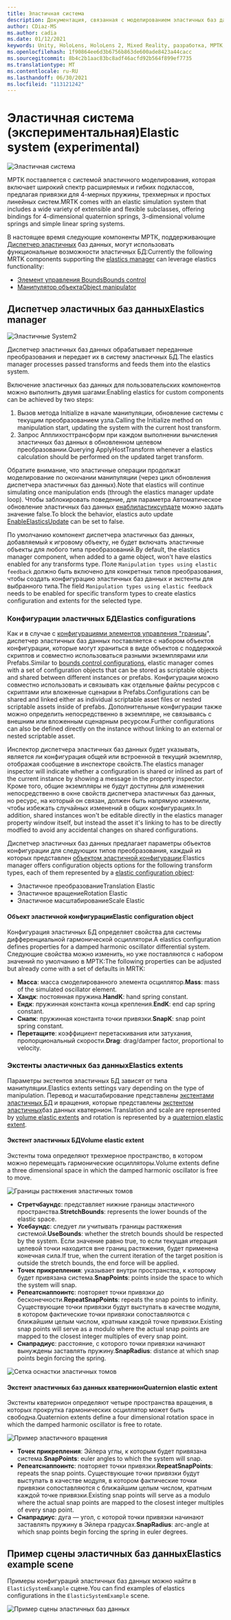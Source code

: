 ```yaml
---
title: Эластичная система
description: Документация, связанная с моделированием эластичных баз данных в МРТК
author: CDiaz-MS
ms.author: cadia
ms.date: 01/12/2021
keywords: Unity, HoloLens, HoloLens 2, Mixed Reality, разработка, МРТК, Еластикссистем,
ms.openlocfilehash: 1f90864ee6d3b6756b863de600ade8423a44cacc
ms.sourcegitcommit: 8b4c2b1aac83bc8adf46acfd92b564f899ef7735
ms.translationtype: MT
ms.contentlocale: ru-RU
ms.lasthandoff: 06/30/2021
ms.locfileid: "113121242"
---
```

# <a name="elastic-system-experimental"></a><span data-ttu-id="c03ea-104">Эластичная система (экспериментальная)</span><span class="sxs-lookup"><span data-stu-id="c03ea-104">Elastic system (experimental)</span></span>

![Эластичная система](../images/elastics/Elastics_Main1.gif)

<span data-ttu-id="c03ea-106">МРТК поставляется с системой эластичного моделирования, которая включает широкий спектр расширяемых и гибких подклассов, предлагая привязки для 4-мерных пружины, трехмерных и простых линейных систем.</span><span class="sxs-lookup"><span data-stu-id="c03ea-106">MRTK comes with an elastic simulation system that includes a wide variety of extensible and flexible subclasses, offering bindings for 4-dimensional quaternion springs, 3-dimensional volume springs and simple linear spring systems.</span></span>

<span data-ttu-id="c03ea-107">В настоящее время следующие компоненты МРТК, поддерживающие [Диспетчер эластичных](xref:Microsoft.MixedReality.Toolkit.Experimental.Physics.ElasticsManager) баз данных, могут использовать функциональные возможности эластичных БД:</span><span class="sxs-lookup"><span data-stu-id="c03ea-107">Currently the following MRTK components supporting the [elastics manager](xref:Microsoft.MixedReality.Toolkit.Experimental.Physics.ElasticsManager) can leverage elastics functionality:</span></span>

- [<span data-ttu-id="c03ea-108">Элемент управления Bounds</span><span class="sxs-lookup"><span data-stu-id="c03ea-108">Bounds control</span></span>](../ux-building-blocks/bounds-control.md)
- [<span data-ttu-id="c03ea-109">Манипулятор объекта</span><span class="sxs-lookup"><span data-stu-id="c03ea-109">Object manipulator</span></span>](../ux-building-blocks/object-manipulator.md)

## <a name="elastics-manager"></a><span data-ttu-id="c03ea-110">Диспетчер эластичных баз данных</span><span class="sxs-lookup"><span data-stu-id="c03ea-110">Elastics manager</span></span>

![Эластичные System2](../images/elastics/Elastics_Main.gif)

<span data-ttu-id="c03ea-112">Диспетчер эластичных баз данных обрабатывает переданные преобразования и передает их в систему эластичных БД.</span><span class="sxs-lookup"><span data-stu-id="c03ea-112">The elastics manager processes passed transforms and feeds them into the elastics system.</span></span>

<span data-ttu-id="c03ea-113">Включение эластичных баз данных для пользовательских компонентов можно выполнить двумя шагами:</span><span class="sxs-lookup"><span data-stu-id="c03ea-113">Enabling elastics for custom components can be achieved by two steps:</span></span>

1. <span data-ttu-id="c03ea-114">Вызов метода Initialize в начале манипуляции, обновление системы с текущим преобразованием узла.</span><span class="sxs-lookup"><span data-stu-id="c03ea-114">Calling the Initialize method on manipulation start, updating the system with the current host transform.</span></span>
1. <span data-ttu-id="c03ea-115">Запрос Апплихосттрансформ при каждом выполнении вычисления эластичных баз данных в обновленном целевом преобразовании.</span><span class="sxs-lookup"><span data-stu-id="c03ea-115">Querying ApplyHostTransform whenever a elastics calculation should be performed on the updated target transform.</span></span>

<span data-ttu-id="c03ea-116">Обратите внимание, что эластичные операции продолжат моделирование по окончании манипуляции (через цикл обновления диспетчера эластичных баз данных).</span><span class="sxs-lookup"><span data-stu-id="c03ea-116">Note that elastics will continue simulating once manipulation ends (through the elastics manager update loop).</span></span> <span data-ttu-id="c03ea-117">Чтобы заблокировать поведение, для параметра Автоматическое обновление эластичных баз данных [енаблиластиксупдате](xref:Microsoft.MixedReality.Toolkit.Experimental.Physics.ElasticsManager.EnableElasticsUpdate) можно задать значение false.</span><span class="sxs-lookup"><span data-stu-id="c03ea-117">To block the behavior, elastics auto update [EnableElasticsUpdate](xref:Microsoft.MixedReality.Toolkit.Experimental.Physics.ElasticsManager.EnableElasticsUpdate) can be set to false.</span></span>

<span data-ttu-id="c03ea-118">По умолчанию компонент диспетчера эластичных баз данных, добавляемый к игровому объекту, не будет включать эластичные объекты для любого типа преобразований.</span><span class="sxs-lookup"><span data-stu-id="c03ea-118">By default, the elastics manager component, when added to a game object, won't have elastics enabled for any transforms type.</span></span>
<span data-ttu-id="c03ea-119">Поле `Manipulation types using elastic feedback` должно быть включено для конкретных типов преобразования, чтобы создать конфигурацию эластичных баз данных и экстенты для выбранного типа.</span><span class="sxs-lookup"><span data-stu-id="c03ea-119">The field `Manipulation types using elastic feedback` needs to be enabled for specific transform types to create elastics configuration and extents for the selected type.</span></span>

### <a name="elastics-configurations"></a><span data-ttu-id="c03ea-120">Конфигурации эластичных БД</span><span class="sxs-lookup"><span data-stu-id="c03ea-120">Elastics configurations</span></span>

<span data-ttu-id="c03ea-121">Как и в случае с [конфигурациями элементов управления "границы](../ux-building-blocks/bounds-control.md#configuration-objects)", диспетчер эластичных баз данных поставляется с набором объектов конфигурации, которые могут храниться в виде объектов с поддержкой скриптов и совместно использоваться разными экземплярами или Prefabs.</span><span class="sxs-lookup"><span data-stu-id="c03ea-121">Similar to [bounds control configurations](../ux-building-blocks/bounds-control.md#configuration-objects), elastic manager comes with a set of configuration objects that can be stored as scriptable objects and shared between different instances or prefabs.</span></span> <span data-ttu-id="c03ea-122">Конфигурации можно совместно использовать и связывать как отдельные файлы ресурсов с скриптами или вложенные сценарии в Prefabs.</span><span class="sxs-lookup"><span data-stu-id="c03ea-122">Configurations can be shared and linked either as individual scriptable asset files or nested scriptable assets inside of prefabs.</span></span> <span data-ttu-id="c03ea-123">Дополнительные конфигурации также можно определить непосредственно в экземпляре, не связываясь с внешним или вложенным сценарным ресурсом.</span><span class="sxs-lookup"><span data-stu-id="c03ea-123">Further configurations can also be defined directly on the instance without linking to an external or nested scriptable asset.</span></span>

<span data-ttu-id="c03ea-124">Инспектор диспетчера эластичных баз данных будет указывать, является ли конфигурация общей или встроенной в текущий экземпляр, отображая сообщение в инспекторе свойств.</span><span class="sxs-lookup"><span data-stu-id="c03ea-124">The elastics manager inspector will indicate whether a configuration is shared or inlined as part of the current instance by showing a message in the property inspector.</span></span> <span data-ttu-id="c03ea-125">Кроме того, общие экземпляры не будут доступны для изменения непосредственно в окне свойств диспетчера эластичных баз данных, но ресурс, на который он связан, должен быть напрямую изменили, чтобы избежать случайных изменений в общих конфигурациях.</span><span class="sxs-lookup"><span data-stu-id="c03ea-125">In addition, shared instances won't be editable directly in the elastics manager property window itself, but instead the asset it's linking to has to be directly modfied to avoid any accidental changes on shared configurations.</span></span>

<span data-ttu-id="c03ea-126">Диспетчер эластичных баз данных предлагает параметры объектов конфигурации для следующих типов преобразования, каждый из которых представлен [объектом эластичной конфигурации](#elastic-configuration-object):</span><span class="sxs-lookup"><span data-stu-id="c03ea-126">Elastics manager offers configuration objects options for the following transform types, each of them represented by a [elastic configuration object](#elastic-configuration-object):</span></span>

- <span data-ttu-id="c03ea-127">Эластичное преобразование</span><span class="sxs-lookup"><span data-stu-id="c03ea-127">Translation Elastic</span></span>
- <span data-ttu-id="c03ea-128">Эластичное вращение</span><span class="sxs-lookup"><span data-stu-id="c03ea-128">Rotation Elastic</span></span>
- <span data-ttu-id="c03ea-129">Эластичное масштабирование</span><span class="sxs-lookup"><span data-stu-id="c03ea-129">Scale Elastic</span></span>

#### <a name="elastic-configuration-object"></a><span data-ttu-id="c03ea-130">Объект эластичной конфигурации</span><span class="sxs-lookup"><span data-stu-id="c03ea-130">Elastic configuration object</span></span>

<span data-ttu-id="c03ea-131">Конфигурация эластичных БД определяет свойства для системы дифференциальной гармонической осциллятори.</span><span class="sxs-lookup"><span data-stu-id="c03ea-131">A elastics configuration defines properties for a damped harmonic oscillator differential system.</span></span>
<span data-ttu-id="c03ea-132">Следующие свойства можно изменить, но уже поставляются с набором значений по умолчанию в МРТК:</span><span class="sxs-lookup"><span data-stu-id="c03ea-132">The following properties can be adjusted but already come with a set of defaults in MRTK:</span></span>

- <span data-ttu-id="c03ea-133">**Масса**: масса смоделированного элемента осциллятор.</span><span class="sxs-lookup"><span data-stu-id="c03ea-133">**Mass**: mass of the simulated oscillator element.</span></span>
- <span data-ttu-id="c03ea-134">**Хандк**: постоянная пружина.</span><span class="sxs-lookup"><span data-stu-id="c03ea-134">**HandK**: hand spring constant.</span></span>
- <span data-ttu-id="c03ea-135">**Ендк**: пружинная константа конца крепления.</span><span class="sxs-lookup"><span data-stu-id="c03ea-135">**EndK**: end cap spring constant.</span></span>
- <span data-ttu-id="c03ea-136">**Снапк**: пружинная константа точки привязки.</span><span class="sxs-lookup"><span data-stu-id="c03ea-136">**SnapK**: snap point spring constant.</span></span>
- <span data-ttu-id="c03ea-137">**Перетащите**: коэффициент перетаскивания или затухания, пропорциональный скорости.</span><span class="sxs-lookup"><span data-stu-id="c03ea-137">**Drag**: drag/damper factor, proportional to velocity.</span></span>

### <a name="elastics-extents"></a><span data-ttu-id="c03ea-138">Экстенты эластичных баз данных</span><span class="sxs-lookup"><span data-stu-id="c03ea-138">Elastics extents</span></span>

<span data-ttu-id="c03ea-139">Параметры экстентов эластичных БД зависят от типа манипуляции.</span><span class="sxs-lookup"><span data-stu-id="c03ea-139">Elastics extents settings vary depending on the type of manipulation.</span></span> <span data-ttu-id="c03ea-140">Перевод и масштабирование представлены [экстентами эластичных БД](#volume-elastic-extent) и вращения, которые представлены [экстентом эластичных](#quaternion-elastic-extent)баз данных кватернион.</span><span class="sxs-lookup"><span data-stu-id="c03ea-140">Translation and scale are represented by [volume elastic extents](#volume-elastic-extent) and rotation is represented by a [quaternion elastic extent](#quaternion-elastic-extent).</span></span>

#### <a name="volume-elastic-extent"></a><span data-ttu-id="c03ea-141">Экстент эластичных БД</span><span class="sxs-lookup"><span data-stu-id="c03ea-141">Volume elastic extent</span></span>

<span data-ttu-id="c03ea-142">Экстенты тома определяют трехмерное пространство, в котором можно перемещать гармонические осцилляторы.</span><span class="sxs-lookup"><span data-stu-id="c03ea-142">Volume extents define a three dimensional space in which the damped harmonic oscillator is free to move.</span></span>

![Границы растяжения эластичных томов](../images/elastics/Elastics_Volume_Bounds.gif)

- <span data-ttu-id="c03ea-144">**Стретчбаундс**: представляет нижние границы эластичного пространства.</span><span class="sxs-lookup"><span data-stu-id="c03ea-144">**StretchBounds**: represents the lower bounds of the elastic space.</span></span>
- <span data-ttu-id="c03ea-145">**Усебаундс**: следует ли учитывать границы растяжения системой.</span><span class="sxs-lookup"><span data-stu-id="c03ea-145">**UseBounds**: whether the stretch bounds should be respected by the system.</span></span> <span data-ttu-id="c03ea-146">Если значение равно true, то если текущая итерация целевой точки находится вне границ растяжения, будет применена конечная сила.</span><span class="sxs-lookup"><span data-stu-id="c03ea-146">If true, when the current iteration of the target position is outside the stretch bounds, the end force will be applied.</span></span>
- <span data-ttu-id="c03ea-147">**Точек прикрепления**: указывает внутри пространства, к которому будет привязана система.</span><span class="sxs-lookup"><span data-stu-id="c03ea-147">**SnapPoints**: points inside the space to which the system will snap.</span></span>
- <span data-ttu-id="c03ea-148">**Репеатснаппоинтс**: повторяет точки привязки до бесконечности.</span><span class="sxs-lookup"><span data-stu-id="c03ea-148">**RepeatSnapPoints**: repeats the snap points to infinity.</span></span> <span data-ttu-id="c03ea-149">Существующие точки привязки будут выступать в качестве модуля, в котором фактические точки привязки сопоставляются с ближайшим целым числом, кратным каждой точке привязки.</span><span class="sxs-lookup"><span data-stu-id="c03ea-149">Existing snap points will serve as a modulo where the actual snap points are mapped to the closest integer multiples of every snap point.</span></span>
- <span data-ttu-id="c03ea-150">**Снапрадиус**: расстояние, с которого точки привязки начинают вынуждены заставлять пружину.</span><span class="sxs-lookup"><span data-stu-id="c03ea-150">**SnapRadius**: distance at which snap points begin forcing the spring.</span></span>

![Сетка оснастки эластичных томов](../images/elastics/Elastics_Volume_Snap.gif)

#### <a name="quaternion-elastic-extent"></a><span data-ttu-id="c03ea-152">Экстент эластичных баз данных кватернион</span><span class="sxs-lookup"><span data-stu-id="c03ea-152">Quaternion elastic extent</span></span>

<span data-ttu-id="c03ea-153">Экстенты кватернион определяют четыре пространства вращения, в которых прокрутка гармонических осциллятор может быть свободна.</span><span class="sxs-lookup"><span data-stu-id="c03ea-153">Quaternion extents define a four dimensional rotation space in which the damped harmonic oscillator is free to rotate.</span></span>

![Пример эластичного вращения](../images/elastics/Elastics_Rotation.gif)

- <span data-ttu-id="c03ea-155">**Точек прикрепления**: Эйлера углы, к которым будет привязана система.</span><span class="sxs-lookup"><span data-stu-id="c03ea-155">**SnapPoints**: euler angles to which the system will snap.</span></span>
- <span data-ttu-id="c03ea-156">**Репеатснаппоинтс**: повторяет точки привязки.</span><span class="sxs-lookup"><span data-stu-id="c03ea-156">**RepeatSnapPoints**: repeats the snap points.</span></span> <span data-ttu-id="c03ea-157">Существующие точки привязки будут выступать в качестве модуля, в котором фактические точки привязки сопоставляются с ближайшим целым числом, кратным каждой точке привязки.</span><span class="sxs-lookup"><span data-stu-id="c03ea-157">Existing snap points will serve as a modulo where the actual snap points are mapped to the closest integer multiples of every snap point.</span></span>
- <span data-ttu-id="c03ea-158">**Снапрадиус**: дуга — угол, с которой точки привязки начинают заставлять пружину в Эйлера градусах.</span><span class="sxs-lookup"><span data-stu-id="c03ea-158">**SnapRadius**: arc-angle at which snap points begin forcing the spring in euler degrees.</span></span>

## <a name="elastics-example-scene"></a><span data-ttu-id="c03ea-159">Пример сцены эластичных баз данных</span><span class="sxs-lookup"><span data-stu-id="c03ea-159">Elastics example scene</span></span>

<span data-ttu-id="c03ea-160">Примеры конфигураций эластичных баз данных можно найти в `ElasticSystemExample` сцене.</span><span class="sxs-lookup"><span data-stu-id="c03ea-160">You can find examples of elastics configurations in the `ElasticSystemExample` scene.</span></span>

![Пример сцены эластичных баз данных](../images/elastics/Elastics_Example_Scene.png)

